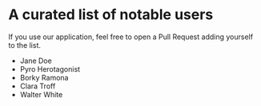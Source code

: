 # A curated list of notable users

If you use our application, feel free to open a Pull Request adding yourself to the list.

- Jane Doe
- Pyro Herotagonist
- Borky Ramona
- Clara Troff
- Walter White
